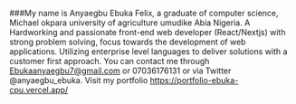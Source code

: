 ###My name is Anyaegbu Ebuka Felix, a graduate of computer science, Michael okpara university of agriculture umudike Abia Nigeria. A Hardworking and passionate front-end web developer (React/Nextjs) with strong problem solving, focus towards the development of web applications. Utilizing enterprise level languages to deliver solutions with a customer first approach. You can contact me through Ebukaanyaegbu7@gmail.com or 07036176131 or via Twitter @anyaegbu_ebuka. Visit my portfolio https://portfolio-ebuka-cpu.vercel.app/   

<!--
**Ebuka-cpu/Ebuka-cpu** is a ✨ _special_ ✨ repository because its `README.md` (this file) appears on your GitHub profile.

Here are some ideas to get you started:


- 🌱 I’m currently working with React/Nextjs as my stack 

- 🤔 I’m looking for help with: a job
- 💬 Ask me about: frontEnd Development
- 📫 How to reach me: ebukaanyaegbu7@gmail.com

- ⚡ Fun fact: i love to gym and exercise by 5am 3 times a week 

